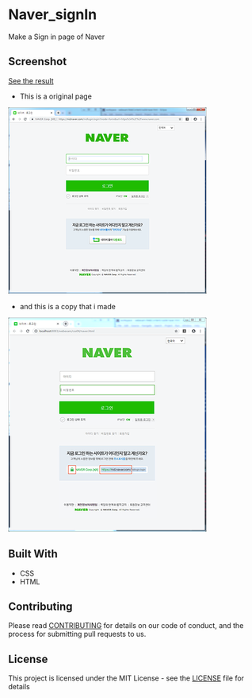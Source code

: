 # Naver_signIn

Make a Sign in page of Naver

## Screenshot

[See the result](https://emily7485.github.io/css-example-NaverSignIn/signin.html)

- This is a original page
  
![real](images/real.PNG)

- and this is a copy that i made

![copy](images/copy.PNG)


## Built With
- CSS
- HTML


## Contributing

Please read [CONTRIBUTING](https://gist.github.com/emily7485/be9662f632063012c84f394ab0ff423b) for details on our code of conduct, and the process for submitting pull requests to us.


## License

This project is licensed under the MIT License - see the [LICENSE](https://gist.github.com/emily7485/22bbc7aa64f6c8ee33850ad88bafdfcf)  file for details
